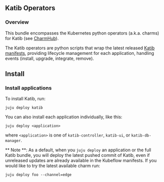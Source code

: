## Katib Operators

### Overview
This bundle encompasses the Kubernetes python operators (a.k.a. charms) for Katib
(see [CharmHub](https://charmhub.io/?q=katib)). 

The Katib operators are python scripts that wrap the latest released [Katib manifests][manifests],
providing lifecycle management for each application, handling events (install, upgrade,
integrate, remove).

[manifests]: https://github.com/kubeflow/katib/tree/master/manifests

## Install

### Install applications

To install Katib, run:

    juju deploy katib

You can also install each application individually, like this:

    juju deploy <application>

where `<application>` is one of `katib-controller`, `katib-ui`, or `katib-db-manager`.

** Note **: As a default, when you `juju deploy` an application or the full Katib
bundle, you will deploy the latest pushed commit of Katib, even if unreleased updates are
already available in the Kubeflow manifests. If you would like to try the latest
available charm run:


    juju deploy foo --channel=edge
